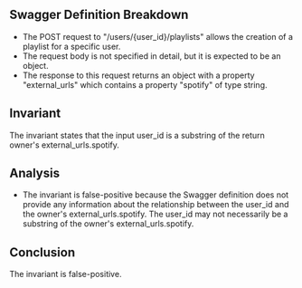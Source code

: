 ## Swagger Definition Breakdown
- The POST request to "/users/{user_id}/playlists" allows the creation of a playlist for a specific user.
- The request body is not specified in detail, but it is expected to be an object.
- The response to this request returns an object with a property "external_urls" which contains a property "spotify" of type string.

## Invariant
The invariant states that the input user_id is a substring of the return owner's external_urls.spotify.

## Analysis
- The invariant is false-positive because the Swagger definition does not provide any information about the relationship between the user_id and the owner's external_urls.spotify. The user_id may not necessarily be a substring of the owner's external_urls.spotify.

## Conclusion
The invariant is false-positive.
